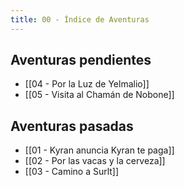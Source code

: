 ```yaml
---
title: 00 - Índice de Aventuras
---
```


## Aventuras pendientes
- [[04 - Por la Luz de Yelmalio]]
- [[05 - Visita al Chamán de Nobone]]

## Aventuras pasadas
- [[01 - Kyran anuncia Kyran te paga]]
- [[02 - Por las vacas y la cerveza]]
-  [[03 - Camino a Surlt]]